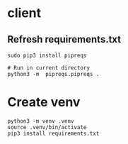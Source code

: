 # client

## Refresh requirements.txt
```
sudo pip3 install pipreqs

# Run in current directory
python3 -m  pipreqs.pipreqs .
```

# Create venv
```
python3 -m venv .venv
source .venv/bin/activate
pip3 install requirements.txt
```
